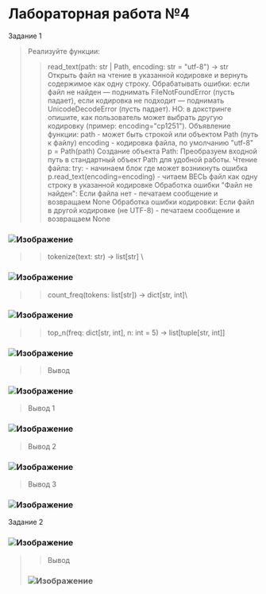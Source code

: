Лабораторная работа №4
=
Задание 1
> Реализуйте функции:
> > read_text(path: str | Path, encoding: str = "utf-8") -> str
> > Открыть файл на чтение в указанной кодировке и вернуть содержимое как одну строку.
> > Обрабатывать ошибки: если файл не найден — поднимать FileNotFoundError (пусть падает), если кодировка не подходит — поднимать UnicodeDecodeError (пусть падает).
> > НО: в докстринге опишите, как пользователь может выбрать другую кодировку (пример: encoding="cp1251").
> Объявление функции:
> > path - может быть строкой или объектом Path (путь к файлу)
> > encoding - кодировка файла, по умолчанию "utf-8"
>  p = Path(path)
> > Создание объекта Path: Преобразуем входной путь в стандартный объект Path для удобной работы.
> Чтение файла:
> > try: - начинаем блок где может возникнуть ошибка
> > p.read_text(encoding=encoding) - читаем ВЕСЬ файл как одну строку в указанной кодировке
> Обработка ошибки "Файл не найден":
> > Если файла нет - печатаем сообщение и возвращаем None
> Обработка ошибки кодировки:
> > Если файл в другой кодировке (не UTF-8) - печатаем сообщение и возвращаем None
### ![Изображение](https://github.com/user-attachments/assets/90b1cf75-1274-429d-b6d6-354813e53d89)
>
> > tokenize(text: str) -> list[str] \
### ![Изображение](https://github.com/user-attachments/assets/2e1ec975-d6b7-4baa-bfb2-dc4d5bdd6123)
>
> >count_freq(tokens: list[str]) -> dict[str, int]\
### ![Изображение](https://github.com/user-attachments/assets/857d2f75-57e0-4917-9226-b1c6aa34f7d8)
>
> >top_n(freq: dict[str, int], n: int = 5) -> list[tuple[str, int]]
### ![Изображение](https://github.com/user-attachments/assets/85df6714-143c-44b5-b47a-31fb6a19e46f)
>
> >Вывод
### ![Изображение](https://github.com/user-attachments/assets/c4ee5145-8087-4117-a91f-2aa4161391ec)
>  Вывод 1
### ![Изображение](https://github.com/user-attachments/assets/f0c7c645-da8b-4cd8-9b3f-26e0eb658127)
>  
>  Вывод 2
### ![Изображение](https://github.com/user-attachments/assets/99c99009-060c-4267-b93c-2aa09655a92f)
> 
>  Вывод 3
### ![Изображение](https://github.com/user-attachments/assets/65d64c7d-67aa-47c4-ba39-577b49ea6219)

Задание 2

### ![Изображение](https://github.com/user-attachments/assets/e6ef7b21-4a48-439c-899b-d432db0394d0)
>
> > Вывод
> ### ![Изображение](https://github.com/user-attachments/assets/71dfcd98-419b-4c3d-88f0-b6f24b91845a)

